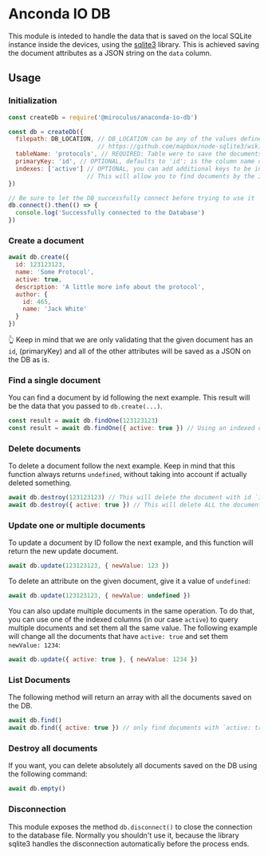 # Anconda IO DB

This module is inteded to handle the data that is saved on the local SQLite
instance inside the devices, using the [sqlite3](https://github.com/mapbox/node-sqlite3)
library. This is achieved saving the document attributes as a JSON string on the `data` column.

## Usage

### Initialization

```javascript
const createDb = require('@miroculus/anaconda-io-db')

const db = createDb({
  filepath: DB_LOCATION, // DB_LOCATION can be any of the values defined here:
                         // https://github.com/mapbox/node-sqlite3/wiki/API#new-sqlite3databasefilename-mode-callback
  tableName: 'protocols', // REQUIRED: Table were to save the documents
  primaryKey: 'id', // OPTIONAL, defaults to 'id'; is the column name of the documents primary key
  indexes: ['active'] // OPTIONAL, you can add additional keys to be indexed
                      // This will allow you to find documents by the indexed column
})

// Be sure to let the DB successfully connect before trying to use it
db.connect().then(() => {
  console.log('Successfully connected to the Database')
})
```

### Create a document

```javascript
await db.create({
  id: 123123123,
  name: 'Some Protocol',
  active: true,
  description: 'A little more info about the protocol',
  author: {
    id: 465,
    name: 'Jack White'
  }
})
```

👆 Keep in mind that we are only validating that the given document has an `id`,
(primaryKey) and all of the other attributes will be saved as a JSON on the DB
as is.

### Find a single document

You can find a document by id following the next example. This result will be
the data that you passed to `db.create(...)`.

```javascript
const result = await db.findOne(123123123)
const result = await db.findOne({ active: true }) // Using an indexed column
```

### Delete documents

To delete a document follow the next example. Keep in mind that this function
always returns `undefined`, without taking into account if actually deleted
something.

```javascript
await db.destroy(123123123) // This will delete the document with id `123123123`
await db.destroy({ active: true }) // This will delete ALL the documents that have `active: true`
```

### Update one or multiple documents

To update a document by ID follow the next example, and this function will return the
new update document.

```javascript
await db.update(123123123, { newValue: 123 })
```

To delete an attribute on the given document, give it a value of `undefined`:

```javascript
await db.update(123123123, { newValue: undefined })
```

You can also update multiple documents in the same operation. To do that, you can
use one of the indexed columns (in our case `active`) to query multiple documents
and set them all the same value. The following example will change all the documents
that have `active: true` and set them `newValue: 1234`:

```javascript
await db.update({ active: true }, { newValue: 1234 })
```

### List Documents

The following method will return an array with all the documents saved on the
DB.

```javascript
await db.find()
await db.find({ active: true }) // only find documents with `active: true`
```

### Destroy all documents

If you want, you can delete absolutely all documents saved on the DB using
the following command:

```javascript
await db.empty()
```

### Disconnection

This module exposes the method `db.disconnect()` to close the connection to the
database file. Normally you shouldn't use it, because the library sqlite3 handles
the disconnection automatically before the process ends.
